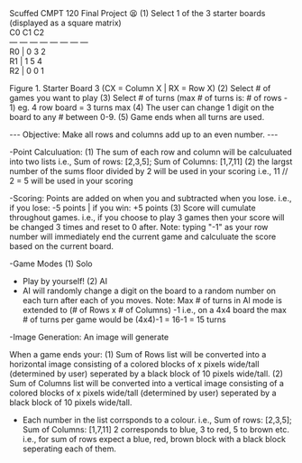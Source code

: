 <Even-Coloring-Game>
Scuffed CMPT 120 Final Project 😫

<How-to-Play>
(1) Select 1 of the 3 starter boards (displayed as a square matrix)
 <br>C0    C1    C2 <br> 
    — — — — — — — —  <br>
R0 | 0    3     2 <br>
R1 | 1    5     4 <br>
R2 | 0    0     1 <br> 

Figure 1. Starter Board 3 (CX = Column X | RX = Row X)
(2) Select # of games you want to play
(3) Select # of turns (max # of turns is: # of rows - 1) eg. 4 row board = 3 turns max 
(4) The user can change 1 digit on the board to any # between 0-9.
(5) Game ends when all turns are used.


--- Objective: Make all rows and columns add up to an even number. ---


-Point Calculuation: 
(1) The sum of each row and column will be calculuated into two lists
i.e., Sum of rows: [2,3,5]; Sum of Columns: [1,7,11]
(2) the largst number of the sums floor divided by 2 will be used in your scoring
i.e., 11 // 2 = 5 will be used in your scoring

-Scoring: Points are added on when you and subtracted when you lose.
i.e., if you lose: -5 points | if you win: +5 points
(3) Score will cumulate throughout games.
i.e., if you choose to play 3 games then your score will be changed 3 times and reset to 0 after.
Note: typing "-1" as your row number will immediately end the current game and calculuate the score based on the current board.

-Game Modes
(1) Solo
* Play by yourself!
(2) AI
* AI will randomly change a digit on the board to a random number on each turn after each of you moves.
Note: Max # of turns in AI mode is extended to (# of Rows x # of Columns) -1 
i.e., on a 4x4 board the max # of turns per game would be (4x4)-1 = 16-1 = 15 turns 

-Image Generation: An image will generate 

When a game ends your:
(1) Sum of Rows list will be converted into a horizontal image consisting of a colored blocks of x pixels wide/tall (determined by user) seperated by a black block of 10 pixels wide/tall.
(2) Sum of Columns list will be converted into a vertical image consisting of a colored blocks of x pixels wide/tall (determined by user) seperated by a black block of 10 pixels wide/tall.
* Each number in the list corrsponds to a colour.
i.e., Sum of rows: [2,3,5]; Sum of Columns: [1,7,11]
2 corresponds to blue, 3 to red, 5 to brown etc.
i.e., for sum of rows expect a blue, red, brown block with a black block seperating each of them. 



